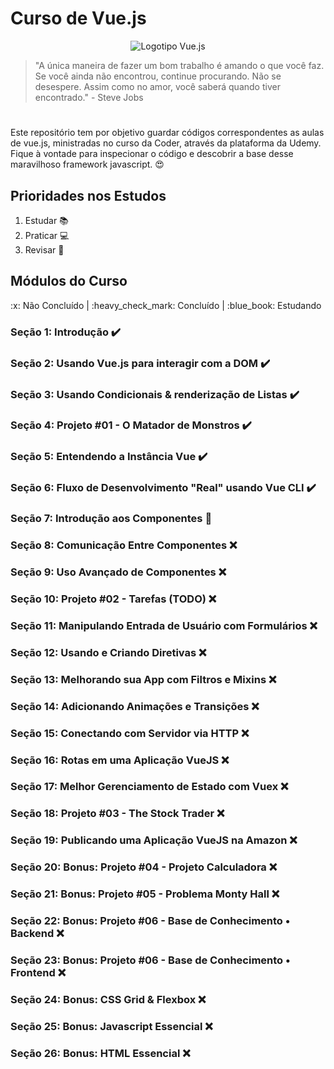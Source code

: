 # Curso de Vue.js

<p align="center">
    <img src="https://3lhowb48prep40031529g5yj-wpengine.netdna-ssl.com/wp-content/uploads/2019/10/logo-vuejs-min.png" alt="Logotipo Vue.js">
</p>

> "A única maneira de fazer um bom trabalho é amando o que você faz. Se você ainda não encontrou, continue procurando. Não se desespere. Assim como no amor, você saberá quando tiver encontrado." - Steve Jobs

#

Este repositório tem por objetivo guardar códigos correspondentes as aulas de vue.js, ministradas no curso da Coder, através da plataforma da Udemy.
Fique à vontade para inspecionar o código e descobrir a base desse maravilhoso framework javascript. :heart_eyes:

## Prioridades nos Estudos
1. Estudar :books:
2. Praticar :computer:
3. Revisar :open_book:

## Módulos do Curso

<p>
    :x: Não Concluído | :heavy_check_mark: Concluído | :blue_book: Estudando
</p>

### Seção 1: Introdução :heavy_check_mark:
### Seção 2: Usando Vue.js para interagir com a DOM :heavy_check_mark:
### Seção 3: Usando Condicionais & renderização de Listas :heavy_check_mark:
### Seção 4: Projeto #01 - O Matador de Monstros :heavy_check_mark:
### Seção 5: Entendendo a Instância Vue :heavy_check_mark:
### Seção 6: Fluxo de Desenvolvimento "Real" usando Vue CLI :heavy_check_mark:
### Seção 7: Introdução aos Componentes :book:
### Seção 8: Comunicação Entre Componentes :x:
### Seção 9: Uso Avançado de Componentes :x:
### Seção 10: Projeto #02 - Tarefas (TODO) :x:
### Seção 11: Manipulando Entrada de Usuário com Formulários :x:
### Seção 12: Usando e Criando Diretivas :x:
### Seção 13: Melhorando sua App com Filtros e Mixins :x:
### Seção 14: Adicionando Animações e Transições :x:
### Seção 15: Conectando com Servidor via HTTP :x:
### Seção 16: Rotas em uma Aplicação VueJS :x:
### Seção 17: Melhor Gerenciamento de Estado com Vuex :x:
### Seção 18: Projeto #03 - The Stock Trader :x:
### Seção 19: Publicando uma Aplicação VueJS na Amazon :x:
### Seção 20: Bonus: Projeto #04 - Projeto Calculadora :x:
### Seção 21: Bonus: Projeto #05 - Problema Monty Hall :x:
### Seção 22: Bonus: Projeto #06 - Base de Conhecimento • Backend :x:
### Seção 23: Bonus: Projeto #06 - Base de Conhecimento • Frontend :x:
### Seção 24: Bonus: CSS Grid & Flexbox :x:
### Seção 25: Bonus: Javascript Essencial :x:
### Seção 26: Bonus: HTML Essencial :x:

